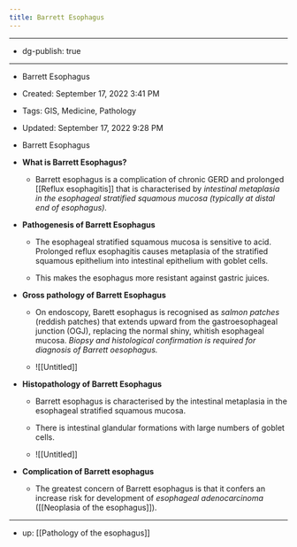 ```yaml
---
title: Barrett Esophagus
---
```


- --

- dg-publish: true

- --

- Barrett Esophagus

- Created: September 17, 2022 3:41 PM

- Tags: GIS, Medicine, Pathology

- Updated: September 17, 2022 9:28 PM

- Barrett Esophagus

- **What is Barrett Esophagus?**
	 - Barrett esophagus is a complication of chronic GERD and prolonged [[Reflux esophagitis]] that is characterised by *intestinal metaplasia in the esophageal stratified squamous mucosa (typically at distal end of esophagus).*

- **Pathogenesis of Barrett Esophagus**
	 - The esophageal stratified squamous mucosa is sensitive to acid. Prolonged reflux esophagitis causes metaplasia of the stratified squamous epithelium into intestinal epithelium with goblet cells.

	 - This makes the esophagus more resistant against gastric juices.

- **Gross pathology of Barrett Esophagus**
	 - On endoscopy, Barett esophagus is recognised as *salmon patches* (reddish patches) that extends upward from the gastroesophageal junction (OGJ), replacing the normal shiny, whitish esophageal mucosa. *Biopsy and histological confirmation is required for diagnosis of Barrett oesophagus.*

	 - ![[Untitled]]

- **Histopathology of Barrett Esophagus**
	 - Barrett esophagus is characterised by the intestinal metaplasia in the esophageal stratified squamous mucosa.

	 - There is intestinal glandular formations with large numbers of goblet cells.

	 - ![[Untitled]]

- **Complication of Barrett esophagus**
	 - The greatest concern of Barrett esophagus is that it confers an increase risk for development of *esophageal adenocarcinoma* ([[Neoplasia of the esophagus]]).

- --

- up: [[Pathology of the esophagus]]
